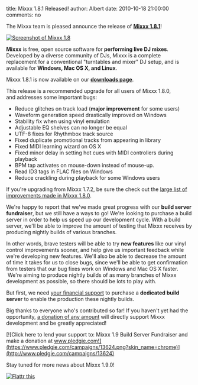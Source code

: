 title: Mixxx 1.8.1 Released!
author: Albert
date: 2010-10-18 21:00:00
comments: no

The Mixxx team is pleased announce the release of [**Mixxx 1.8.1**]({filename}/pages/index.md)!

[![Screenshot of Mixxx 1.8]({static}/images/1.8/screenshots/default-1000x580.png)]({static}/images/1.8/screenshots/default-1000x580.png)

**Mixxx** is free, open source software for **performing live DJ mixes**.
Developed by a diverse community of DJs, Mixxx is a complete replacement for a conventional "turntables and mixer" DJ setup, and is available for **Windows, Mac OS X, and Linux**.

Mixxx 1.8.1 is now available on our [**downloads page**]({filename}/pages/download.md).

This release is a recommended upgrade for all users of Mixxx 1.8.0, and addresses some important bugs:

- Reduce glitches on track load (**major improvement** for some users) 
- Waveform generation speed drastically improved on Windows
- Stability fix when using vinyl emulation
- Adjustable EQ shelves can no longer be equal
- UTF-8 fixes for Rhythmbox track source
- Fixed duplicate promotional tracks from appearing in library
- Fixed MIDI learning wizard on OS X
- Fixed minor delay in setting hot cues with MIDI controllers during playback
- BPM tap activates on mouse-down instead of mouse-up.
- Read ID3 tags in FLAC files on Windows
- Reduce crackling during playback for some Windows users


If you're upgrading from Mixxx 1.7.2, be sure the check out the [large list of improvements made in Mixxx 1.8.0]({filename}/news/2010-10-05-mixxx-180-released.md).

We're happy to report that we've made great progress with our **build server fundraiser**, but we still have a ways to go! We're looking to purchase a build server in order to help us speed up our development cycle.
With a build server, we'll be able to improve the amount of testing that Mixxx receives by producing nightly builds of various branches.

In other words, brave testers will be able to try **new features** like our vinyl control improvements sooner, and help give us important feedback while we're developing new features.
We'll also be able to decrease the amount of time it takes for us to close bugs, since we'll be able to get confirmation from testers that our bug fixes work on Windows and Mac OS X faster.
 We're aiming to produce nightly builds of as many branches of Mixxx development as possible, so there should be lots to play with.

But first, we need [your financial support](http://www.pledgie.com/campaigns/13624) to purchase a **dedicated build server** to enable the production these nightly builds.

Big thanks to everyone who's contributed so far! If you haven't yet had the opportunity, [a donation of any amount](http://www.pledgie.com/campaigns/13624) will directly support Mixxx development and be greatly appreciated!


[![Click here to lend your support to: Mixxx 1.9 Build Server Fundraiser and make a donation at www.pledgie.com!](https://www.pledgie.com/campaigns/13624.png?skin_name=chrome)](http://www.pledgie.com/campaigns/13624)

Stay tuned for more news about Mixxx 1.9.0!

[![Flattr this](https://api.flattr.com/button/button-compact-static-100x17.png)](http://flattr.com/thing/71756/Mixxx-1-8-0)
